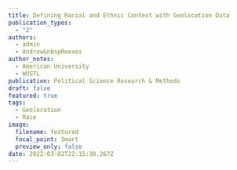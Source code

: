 ```yaml
---
title: Defining Racial and Ethnic Context with Geolocation Data
publication_types:
  - "2"
authors:
  - admin
  - Andrew&nbspReeves
author_notes:
  - American University
  - WUSTL
publication: Political Science Research & Methods
draft: false
featured: true
tags:
  - Geolocation
  - Race
image:
  filename: featured
  focal_point: Smart
  preview_only: false
date: 2022-03-02T22:15:30.267Z
---
```

